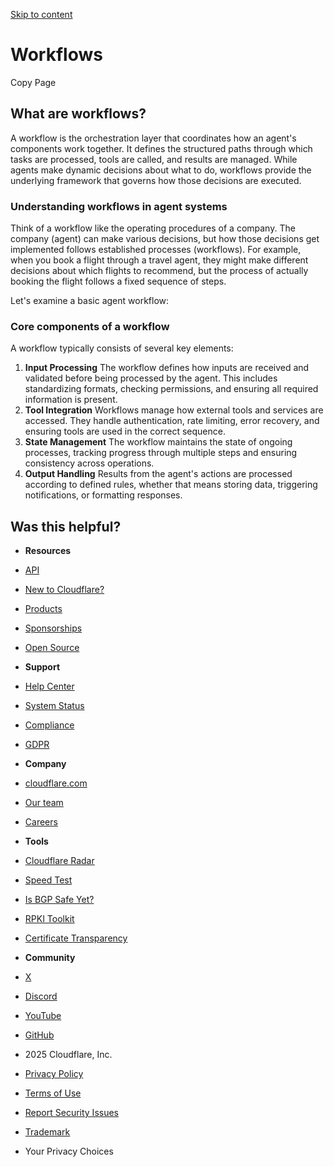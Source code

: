 [Skip to content](https://developers.cloudflare.com/agents/concepts/workflows/#_top)

# Workflows

Copy Page

## What are workflows?

A workflow is the orchestration layer that coordinates how an agent's components work together. It defines the structured paths through which tasks are processed, tools are called, and results are managed. While agents make dynamic decisions about what to do, workflows provide the underlying framework that governs how those decisions are executed.

### Understanding workflows in agent systems

Think of a workflow like the operating procedures of a company. The company (agent) can make various decisions, but how those decisions get implemented follows established processes (workflows). For example, when you book a flight through a travel agent, they might make different decisions about which flights to recommend, but the process of actually booking the flight follows a fixed sequence of steps.

Let's examine a basic agent workflow:

### Core components of a workflow

A workflow typically consists of several key elements:

1. **Input Processing**
The workflow defines how inputs are received and validated before being processed by the agent. This includes standardizing formats, checking permissions, and ensuring all required information is present.
2. **Tool Integration**
Workflows manage how external tools and services are accessed. They handle authentication, rate limiting, error recovery, and ensuring tools are used in the correct sequence.
3. **State Management**
The workflow maintains the state of ongoing processes, tracking progress through multiple steps and ensuring consistency across operations.
4. **Output Handling**
Results from the agent's actions are processed according to defined rules, whether that means storing data, triggering notifications, or formatting responses.

## Was this helpful?

- **Resources**
- [API](https://developers.cloudflare.com/api/)
- [New to Cloudflare?](https://developers.cloudflare.com/fundamentals/)
- [Products](https://developers.cloudflare.com/products/)
- [Sponsorships](https://developers.cloudflare.com/sponsorships/)
- [Open Source](https://github.com/cloudflare)

- **Support**
- [Help Center](https://support.cloudflare.com/)
- [System Status](https://www.cloudflarestatus.com/)
- [Compliance](https://www.cloudflare.com/trust-hub/compliance-resources/)
- [GDPR](https://www.cloudflare.com/trust-hub/gdpr/)

- **Company**
- [cloudflare.com](https://www.cloudflare.com/)
- [Our team](https://www.cloudflare.com/people/)
- [Careers](https://www.cloudflare.com/careers/)

- **Tools**
- [Cloudflare Radar](https://radar.cloudflare.com/)
- [Speed Test](https://speed.cloudflare.com/)
- [Is BGP Safe Yet?](https://isbgpsafeyet.com/)
- [RPKI Toolkit](https://rpki.cloudflare.com/)
- [Certificate Transparency](https://ct.cloudflare.com/)

- **Community**
- [X](https://x.com/cloudflare)
- [Discord](http://discord.cloudflare.com/)
- [YouTube](https://www.youtube.com/cloudflare)
- [GitHub](https://github.com/cloudflare/cloudflare-docs)

- 2025 Cloudflare, Inc.
- [Privacy Policy](https://www.cloudflare.com/privacypolicy/)
- [Terms of Use](https://www.cloudflare.com/website-terms/)
- [Report Security Issues](https://www.cloudflare.com/disclosure/)
- [Trademark](https://www.cloudflare.com/trademark/)
- Your Privacy Choices